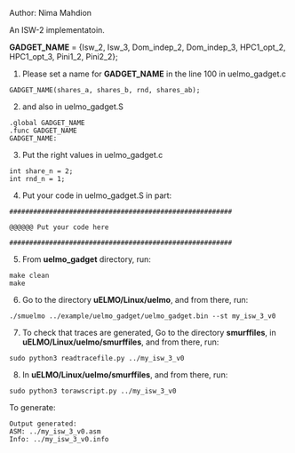 Author: Nima Mahdion

An ISW-2 implementatoin.

**GADGET_NAME** = {Isw_2, Isw_3, Dom_indep_2, Dom_indep_3, HPC1_opt_2, HPC1_opt_3, Pini1_2, Pini2_2};


 1) Please set a name for **GADGET_NAME**  in the line 100 in uelmo_gadget.c 
 
```GADGET_NAME(shares_a, shares_b, rnd, shares_ab);```


 2) and also in uelmo_gadget.S
 
```
.global GADGET_NAME
.func GADGET_NAME
GADGET_NAME:
```

3) Put the right values in uelmo_gadget.c

```
int share_n = 2;
int rnd_n = 1;
```

4) Put your code in uelmo_gadget.S in part:
```
########################################################

@@@@@@ Put your code here

########################################################
```


5) From **uelmo_gadget** directory, run:
```
make clean
make
```


6) Go to the directory **uELMO/Linux/uelmo**, and from there, run:
```
./smuelmo ../example/uelmo_gadget/uelmo_gadget.bin --st my_isw_3_v0
```

7) To check that traces are generated, Go to the directory **smurffiles**, in **uELMO/Linux/uelmo/smurffiles**, and from there, run:
```
sudo python3 readtracefile.py ../my_isw_3_v0
```

8) In **uELMO/Linux/uelmo/smurffiles**, and from there, run:
```
sudo python3 torawscript.py ../my_isw_3_v0
```
To generate:
```
Output generated:
ASM: ../my_isw_3_v0.asm
Info: ../my_isw_3_v0.info

```



